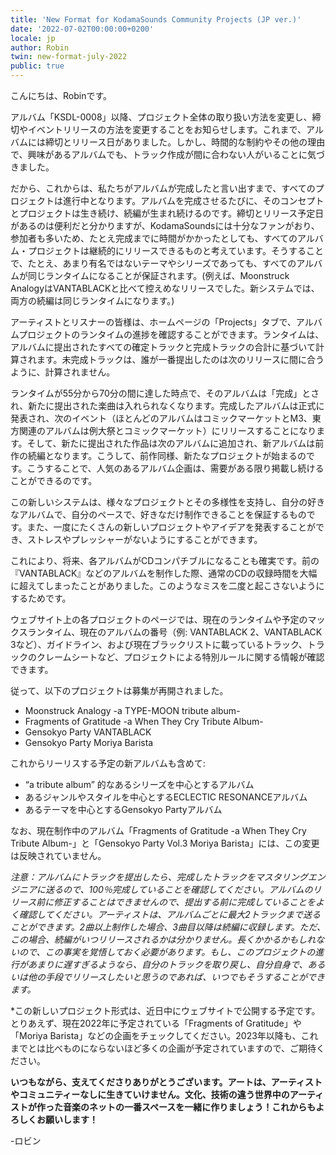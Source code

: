 ```yaml
---
title: 'New Format for KodamaSounds Community Projects (JP ver.)'
date: '2022-07-02T00:00:00+0200'
locale: jp
author: Robin
twin: new-format-july-2022
public: true
---
```


こんにちは、Robinです。

アルバム「KSDL-0008」以降、プロジェクト全体の取り扱い方法を変更し、締切やイベントリリースの方法を変更することをお知らせします。これまで、アルバムには締切とリリース日がありました。しかし、時間的な制約やその他の理由で、興味があるアルバムでも、トラック作成が間に合わない人がいることに気づきました。

だから、これからは、私たちがアルバムが完成したと言い出すまで、すべてのプロジェクトは進行中となります。アルバムを完成させるたびに、そのコンセプトとプロジェクトは生き続け、続編が生まれ続けるのです。締切とリリース予定日があるのは便利だと分かりますが、KodamaSoundsには十分なファンがおり、参加者も多いため、たとえ完成までに時間がかかったとしても、すべてのアルバム・プロジェクトは継続的にリリースできるものと考えています。そうすることで、たとえ、あまり有名ではないテーマやシリーズであっても、すべてのアルバムが同じランタイムになることが保証されます。(例えば、Moonstruck AnalogyはVANTABLACKと比べて控えめなリリースでした。新システムでは、両方の続編は同じランタイムになります。)

アーティストとリスナーの皆様は、ホームページの「Projects」タブで、アルバムプロジェクトのランタイムの進捗を確認することができます。ランタイムは、アルバムに提出されたすべての確定トラックと完成トラックの合計に基づいて計算されます。未完成トラックは、誰が一番提出したのは次のリリースに間に合うように、計算されません。

ランタイムが55分から70分の間に達した時点で、そのアルバムは「完成」とされ、新たに提出された楽曲は入れられなくなります。完成したアルバムは正式に発表され、次のイベント（ほとんどのアルバムはコミックマーケットとM3、東方関連のアルバムは例大祭とコミックマーケット）にリリースすることになります。そして、新たに提出された作品は次のアルバムに追加され、新アルバムは前作の続編となります。こうして、前作同様、新たなプロジェクトが始まるのです。こうすることで、人気のあるアルバム企画は、需要がある限り掲載し続けることができるのです。

この新しいシステムは、様々なプロジェクトとその多様性を支持し、自分の好きなアルバムで、自分のペースで、好きなだけ制作できることを保証するものです。また、一度にたくさんの新しいプロジェクトやアイデアを発表することができ、ストレスやプレッシャーがないようにすることができます。

これにより、将来、各アルバムがCDコンパチブルになることも確実です。前の『VANTABLACK』などのアルバムを制作した際、通常のCDの収録時間を大幅に超えてしまったことがありました。このようなミスを二度と起こさないようにするためです。

ウェブサイト上の各プロジェクトのページでは、現在のランタイムや予定のマックスランタイム、現在のアルバムの番号（例: VANTABLACK 2、VANTABLACK 3など）、ガイドライン、および現在ブラックリストに載っているトラック、トラックのクレームシートなど、プロジェクトによる特別ルールに関する情報が確認できます。

従って、以下のプロジェクトは募集が再開されました。

- Moonstruck Analogy -a TYPE-MOON tribute album-
- Fragments of Gratitude -a When They Cry Tribute Album-
- Gensokyo Party VANTABLACK
- Gensokyo Party Moriya Barista

これからリーリスする予定の新アルバムも含めて:

- “a tribute album” 的なあるシリーズを中心とするアルバム
- あるジャンルやスタイルを中心とするECLECTIC RESONANCEアルバム
- あるテーマを中心とするGensokyo Partyアルバム


なお、現在制作中のアルバム「Fragments of Gratitude -a When They Cry Tribute Album-」と「Gensokyo Party Vol.3 Moriya Barista」には、この変更は反映されていません。

*注意：アルバムにトラックを提出したら、完成したトラックをマスタリングエンジニアに送るので、100％完成していることを確認してください。アルバムのリリース前に修正することはできませんので、提出する前に完成していることをよく確認してください。アーティストは、アルバムごとに最大2トラックまで送ることができます。2曲以上制作した場合、3曲目以降は続編に収録します。ただ、この場合、続編がいつリリースされるかは分かりません。長くかかるかもしれないので、この事実を覚悟しておく必要があります。もし、このプロジェクトの進行があまりに遅すぎるようなら、自分のトラックを取り戻し、自分自身で、あるいは他の手段でリリースしたいと思うのであれば、いつでもそうすることができます。*

*この新しいプロジェクト形式は、近日中にウェブサイトで公開する予定です。とりあえず、現在2022年に予定されている「Fragments of Gratitude」や「Moriya Barista」などの企画をチェックしてください。2023年以降も、これまでとは比べものにならないほど多くの企画が予定されていますので、ご期待ください。

**いつもながら、支えてくださりありがとうございます。アートは、アーティストやコミュニティーなしに生きていけません。文化、技術の違う世界中のアーティストが作った音楽のネットの一番スペースを一緒に作りましょう！これからもよろしくお願いします！**

\-ロビン

